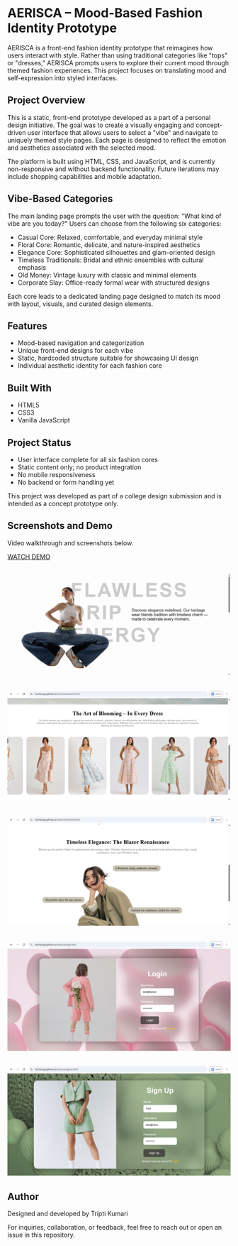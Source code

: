 # AERISCA – Mood-Based Fashion Identity Prototype

AERISCA is a front-end fashion identity prototype that reimagines how users interact with style. Rather than using traditional categories like "tops" or "dresses," AERISCA prompts users to explore their current mood through themed fashion experiences. This project focuses on translating mood and self-expression into styled interfaces.

## Project Overview

This is a static, front-end prototype developed as a part of a personal design initiative. The goal was to create a visually engaging and concept-driven user interface that allows users to select a "vibe" and navigate to uniquely themed style pages. Each page is designed to reflect the emotion and aesthetics associated with the selected mood.

The platform is built using HTML, CSS, and JavaScript, and is currently non-responsive and without backend functionality. Future iterations may include shopping capabilities and mobile adaptation.

## Vibe-Based Categories

The main landing page prompts the user with the question: "What kind of vibe are you today?" Users can choose from the following six categories:

- Casual Core: Relaxed, comfortable, and everyday minimal style
- Floral Core: Romantic, delicate, and nature-inspired aesthetics
- Elegance Core: Sophisticated silhouettes and glam-oriented design
- Timeless Traditionals: Bridal and ethnic ensembles with cultural emphasis
- Old Money: Vintage luxury with classic and minimal elements
- Corporate Slay: Office-ready formal wear with structured designs

Each core leads to a dedicated landing page designed to match its mood with layout, visuals, and curated design elements.

## Features

- Mood-based navigation and categorization
- Unique front-end designs for each vibe
- Static, hardcoded structure suitable for showcasing UI design
- Individual aesthetic identity for each fashion core

## Built With

- HTML5  
- CSS3  
- Vanilla JavaScript

## Project Status

- User interface complete for all six fashion cores  
- Static content only; no product integration  
- No mobile responsiveness  
- No backend or form handling yet  

This project was developed as part of a college design submission and is intended as a concept prototype only.

## Screenshots and Demo

Video walkthrough and screenshots below.

[WATCH DEMO](https://drive.google.com/file/d/1KwYjK72CcFqWGn0MEx1OK2de8hpPXyXL/view?usp=sharing)


 ![cascualcore](Screenshots/11.png)
 ---
![floralCore](Screenshots/22.png)
---
![eleganceCpre](Screenshots/67.png)
---
![login](Screenshots/login.png)
---
![signUp](Screenshots/signUp.png)
---

## Author

Designed and developed by Tripti Kumari

For inquiries, collaboration, or feedback, feel free to reach out or open an issue in this repository.

